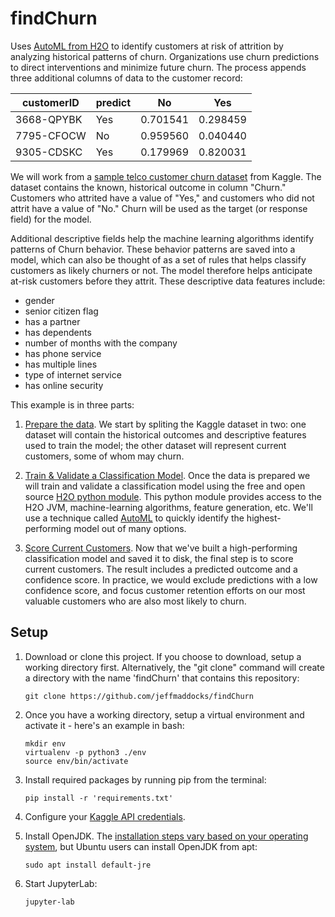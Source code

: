 # findChurn
Uses [AutoML from H2O](https://docs.h2o.ai/h2o/latest-stable/h2o-docs/automl.html) to identify customers at risk of attrition by analyzing historical patterns of churn. Organizations use churn predictions to direct interventions and minimize future churn. The process appends three additional columns of data to the customer record:

| customerID | predict | No | Yes |
| --- | --- | --- | --- |
| 3668-QPYBK | Yes | 0.701541 | 0.298459 |
| 7795-CFOCW | No | 0.959560 | 0.040440 |
| 9305-CDSKC | Yes | 0.179969 | 0.820031 |

We will work from a [sample telco customer churn dataset](https://www.kaggle.com/blastchar/telco-customer-churn) from Kaggle. The dataset contains the known, historical outcome in column "Churn." Customers who attrited have a value of "Yes," and customers who did not attrit have a value of "No." Churn will be used as the target (or response field) for the model.

Additional descriptive fields help the machine learning algorithms identify patterns of Churn behavior. These behavior patterns are saved into a model, which can also be thought of as a set of rules that helps classify customers as likely churners or not. The model therefore helps anticipate at-risk customers before they attrit. These descriptive data features include:

* gender
* senior citizen flag
* has a partner
* has dependents
* number of months with the company
* has phone service
* has multiple lines
* type of internet service
* has online security

This example is in three parts:

1. [Prepare the data](https://github.com/jeffmaddocks/findChurn/blob/master/prepare%20data.ipynb). We start by spliting the Kaggle dataset in two:  one dataset will contain the historical outcomes and descriptive features used to train the model; the other dataset will represent current customers, some of whom may churn.

2. [Train & Validate a Classification Model](https://github.com/jeffmaddocks/findChurn/blob/master/build%20churn%20model.ipynb). Once the data is prepared we will train and validate a classification model using the free and open source [H2O python module](https://docs.h2o.ai/h2o/latest-stable/h2o-py/docs/intro.html). This python module provides access to the H2O JVM, machine-learning algorithms, feature generation, etc. We'll use a technique called [AutoML](https://docs.h2o.ai/h2o/latest-stable/h2o-py/docs/modeling.html#h2oautoml) to quickly identify the highest-performing model out of many options. 

3. [Score Current Customers](https://github.com/jeffmaddocks/findChurn/blob/master/score%20current%20customers.ipynb). Now that we've built a high-performing classification model and saved it to disk, the final step is to score current customers. The result includes a predicted outcome and a confidence score. In practice, we would exclude predictions with a low confidence score, and focus customer retention efforts on our most valuable customers who are also most likely to churn.

## Setup

1. Download or clone this project. If you choose to download, setup a working directory first. Alternatively, the "git clone" command will create a directory with the name 'findChurn' that contains this repository:
    ```
    git clone https://github.com/jeffmaddocks/findChurn
    ```

2. Once you have a working directory, setup a virtual environment and activate it  - here's an example in bash:
    ```
    mkdir env
    virtualenv -p python3 ./env
    source env/bin/activate
    ```

3. Install required packages by running pip from the terminal: 
    ```
    pip install -r 'requirements.txt'
    ```

4. Configure your [Kaggle API credentials](https://github.com/Kaggle/kaggle-api).

5. Install OpenJDK. The [installation steps vary based on your operating system](https://openjdk.java.net/install/), but Ubuntu users can install OpenJDK from apt:
    ```
    sudo apt install default-jre
    ```

6. Start JupyterLab: 
    ```
    jupyter-lab
    ```
